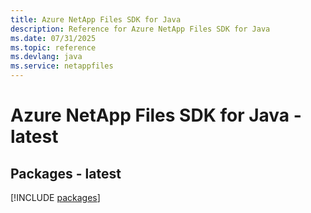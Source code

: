 ```yaml
---
title: Azure NetApp Files SDK for Java
description: Reference for Azure NetApp Files SDK for Java
ms.date: 07/31/2025
ms.topic: reference
ms.devlang: java
ms.service: netappfiles
---
```

# Azure NetApp Files SDK for Java - latest
## Packages - latest
[!INCLUDE [packages](netapp-files-index.md)]